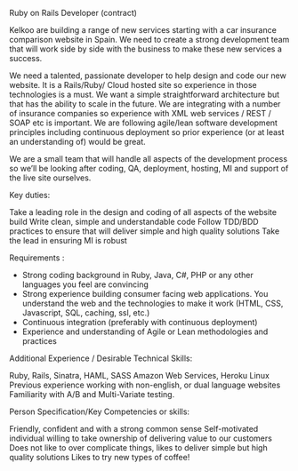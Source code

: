 Ruby on Rails Developer (contract)

Kelkoo are building a range of new services starting with a car insurance comparison website in Spain.
We need to create a strong development team that will work side by side with the business to make
these new services a success.

We need a talented, passionate developer to help design and code our new website. It is a Rails/Ruby/
Cloud hosted site so experience in those technologies is a must. We want a simple straightforward
architecture but that has the ability to scale in the future. We are integrating with a number of
insurance companies so experience with XML web services / REST / SOAP etc is important. We
are following agile/lean software development principles including continuous deployment so prior
experience (or at least an understanding of) would be great.

We are a small team that will handle all aspects of the development process so we’ll be looking after
coding, QA, deployment, hosting, MI and support of the live site ourselves.

Key duties:

Take a leading role in the design and coding of all aspects of the website build
Write clean, simple and understandable code
Follow TDD/BDD practices to ensure that will deliver simple and high quality solutions
Take the lead in ensuring MI is robust

Requirements :

* Strong coding background in Ruby, Java, C#, PHP or any other languages you feel are convincing
* Strong experience building consumer facing web applications. You understand the web and the
technologies to make it work (HTML, CSS, Javascript, SQL, caching, ssl, etc.)
* Continuous integration (preferably with continuous deployment)
* Experience and understanding of Agile or Lean methodologies and practices

Additional Experience / Desirable Technical Skills:

Ruby, Rails, Sinatra, HAML, SASS
Amazon Web Services, Heroku
Linux
Previous experience working with non-english, or dual language websites
Familiarity with A/B and Multi-Variate testing.

Person Specification/Key Competencies or skills:

Friendly, confident and with a strong common sense
Self-motivated individual willing to take ownership of delivering value to our customers
Does not like to over complicate things, likes to deliver simple but high quality solutions
Likes to try new types of coffee!